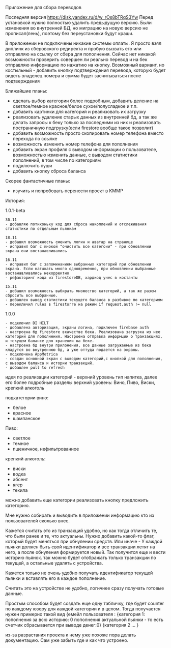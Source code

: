 

Приложение для сбора переводов

Последняя версия https://disk.yandex.ru/d/w_rOs8bTRqS3Yw
Перед установкой нужно полностью удалить предыдущую версию. Были изменения во внутренней БД, но миграцию на новую версию не прописал(лень), поэтому без переустановки будут краши.

В приложении не подключены никакие системы оплаты. Я просто взял диплинк из сберовского редиректа и пробую вызвать его или отправляю на ссылку от сбера для пополнения. Сейчас нет никакой возможности проверить совершен ли реально перевод и на бек отправляю информацию по нажатию на кнопку. Возможный вариант, но костыльный - добавить кнопку подтверждения перевода, которую будет видеть владелец номера и сумма будет засчитываться после подтверждения

Ближайшие планы:

- сделать выбор категории более подробным, добавить деление на светлое/темное красное/белое сухое/полусладкое и т.п.
- добавить картинки для категорий и реализовать их загрузку
- реализовать удаление старых данных из внутренней бд, а так же делать запросы к беку только за последними из них и реализовать постраничную подгрузку(если firestore вообще такое позволит)
- добавить возможность просто скопировать номер телефона вместо перехода по ссылке
- возможность изменить номер телефона для пополнения
- добавить экран профиля с выводом информации о пользователе, возможностью изменить данные, с выводом статистики пополнений, в том числе по категориям
- подключить пуши
- добавить кнопку сброса баланса

Скорее фантастичные планы:
- изучить и попробовать перенести проект в KMMP

История:

1.0.1-beta

    30.11 
    - добавляю потихоньку код для сброса накоплений и отслеживания статистики по отдельным пьянкам

    18.11
    - добавил возможность сменить логин и аватар на странице 
    - исправил баг с кнокой "очистить все категоии" - при обновлении экрана они востанавливались

    16.11
    - исправил баг с запоминанием выбранных категорий при обновлении экрана. Если натыкать много одновременно, при обновлении выбранные востанавливались некорректно
    - рефакторинг кода из firestoreDB, хардкод унес в костанты

    15.11
    - добавил возможность выбирать множество категорий, а так же разом сбросить все выбранные. 
    - добавлен вывод статистики текущего баланса в разбивке по категориям
    - переключил rules в firestorre на режим if request.auth != null


1.0.0

    - подключил DI HILT
    - добавлена авторизация, экраны логина, подключен firebase auth
    - настроена бд firestore вкачестве бека. Реализована загрузка из нее категорий для пополнения. Настроена отправка информции о транзакциях, и текущем балансе для хранении на беке. 
    - настроена бд внутри приложения, все данные загружаемые из бека кладутся во внутреннюю бд, а уже оттуда подается на экраны.
    - подключена AppMetrica
    - создан основной экран с выводом категорий,с кнопкой для пополнения, с выводом баланса и истории транзакций.
    - добавлен pull to refresh


идея по реализации категорий - верхний уровень тип напитка, далее его более подробные разделы
верхний уровень: Вино, Пиво, Виски, крепкий алкоголь

подкатегории 
вино:
- белое
- красное
- шампанское

Пиво:
- светлое
- темное
- пшеничное, нефильтрованное

крепкий алкоголь:
- виски
- водка
- абсент
- ягер
- текила

можно добавить еще категории реализовать кнопку предложить категорию.

Мне нужно собирать и выводить в приложении информацию кто из пользователей сколько внес.

Кажется считать это из транзакций удобно, но как тогда отличить те, что были ранее и те, что актуальны. Нужно добавить какой-то флаг, который будет меняться при обнулении средств. Или иначе - У каждой пьянки должен быть свой идентификатор и все транзакции летят на него, а после обнуления формируется новый. Так получится еще и вести историю пьянок.
так можно будет отображать только транзакции по текущей, а остальные удалять с устройства.

Кажется только не очень удобно получать идентификатор текущей пьянки и вставлять его в каждое пополнение.

Cчитать это на устройстве не удобно, логичнее сразу получать готовые данные. 

Простым способом будет создать еще одну табличку, где будет counter по каждому юзеру для каждой категории и в целом. Тогда получается нужен примерно такой вид
{емейл пользователя :
                    {категория 1:
                                    пополнения за всю историю: 0
                                    пополнения актуальной пьянки - то есть счетчик сбрасывается при выводе денег:0}
                    {категория 2
                                    ...
}

                                    


из-за разрастания проекта к нему уже похоже пора делать документацию. Сам уже забыть где и как что устроено.